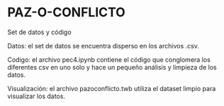 # PAZ-O-CONFLICTO
Set de datos y código

Datos: el set de datos se encuentra disperso en los archivos .csv.

Codigo: el archivo pec4.ipynb contiene el código que conglomera los diferentes csv en uno solo y hace un pequeño análisis y limpieza de los datos.

Visualización: el archivo pazoconflicto.twb utiliza el dataset limpio para visualizar los datos.
